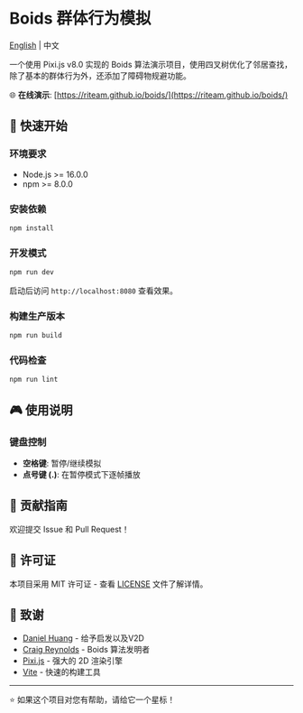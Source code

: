 # Boids 群体行为模拟

[English](README_EN.md) | 中文

一个使用 Pixi.js v8.0 实现的 Boids 算法演示项目，使用四叉树优化了邻居查找，除了基本的群体行为外，还添加了障碍物规避功能。

🌐 **在线演示**: [https://riteam.github.io/boids/](https://riteam.github.io/boids/)

## 🚀 快速开始

### 环境要求

- Node.js >= 16.0.0
- npm >= 8.0.0

### 安装依赖

```bash
npm install
```

### 开发模式

```bash
npm run dev
```

启动后访问 `http://localhost:8080` 查看效果。

### 构建生产版本

```bash
npm run build
```

### 代码检查

```bash
npm run lint
```

## 🎮 使用说明

### 键盘控制

- **空格键**: 暂停/继续模拟
- **点号键 (.)**: 在暂停模式下逐帧播放

## 🤝 贡献指南

欢迎提交 Issue 和 Pull Request！

## 📄 许可证

本项目采用 MIT 许可证 - 查看 [LICENSE](LICENSE) 文件了解详情。

## 🙏 致谢

- [Daniel Huang](https://github.com/cubeDhuang/boids) - 给予启发以及V2D
- [Craig Reynolds](https://www.red3d.com/cwr/boids/) - Boids 算法发明者
- [Pixi.js](https://pixijs.com/) - 强大的 2D 渲染引擎
- [Vite](https://vitejs.dev/) - 快速的构建工具

---

⭐ 如果这个项目对您有帮助，请给它一个星标！
